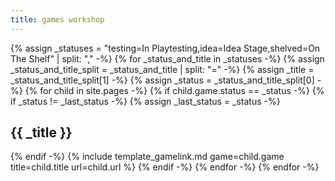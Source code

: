 ```yaml
---
title: games workshop
---
```

{% assign _statuses = "testing=In Playtesting,idea=Idea Stage,shelved=On The Shelf" | split: "," -%}
{% for _status_and_title in _statuses -%}
{%   assign _status_and_title_split = _status_and_title | split: "=" -%}
{%   assign _title = _status_and_title_split[1] -%}
{%   assign _status = _status_and_title_split[0] -%}
{%   for child in site.pages -%}
{%     if child.game.status == _status -%}
{%       if _status != _last_status -%}
{%         assign _last_status = _status -%}

## {{ _title }}

{%       endif -%}
{%       include template_gamelink.md game=child.game title=child.title url=child.url %}
{%     endif -%}
{%   endfor -%}
{% endfor -%}
